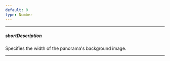 ```yaml
---
default: 0
type: Number
---
```

---
##### shortDescription
Specifies the width of the panorama's background image.

---
